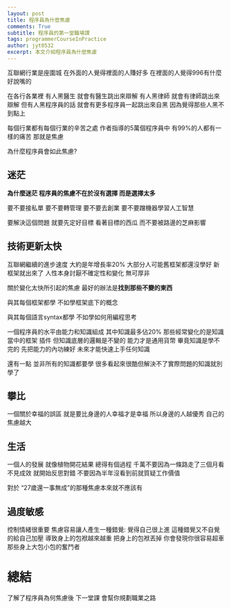 ```yaml
---
layout: post
title: 程序員為什麼焦慮
comments: True 
subtitle: 程序員的第一堂職場課
tags: programmerCourseInPractice
author: jyt0532
excerpt: 本文介紹程序員為什麼焦慮
---
```


互聯網行業是座圍城 在外面的人覺得裡面的人賺好多 在裡面的人覺得996有什麼好說嘴的

在各行各業裡 有人黑醫生 就會有醫生跳出來辯解 有人黑律師 就會有律師跳出來辯解 但有人黑程序員的話 就會有更多程序員一起跳出來自黑 因為覺得那些人黑不到點上

每個行業都有每個行業的辛苦之處 作者指導的5萬個程序員中 有99%的人都有一樣的痛苦 那就是焦慮

為什麼程序員會如此焦慮?


## 迷茫 

**為什麼迷茫 程序員的焦慮不在於沒有選擇 而是選擇太多**

要不要接私單 要不要轉管理 要不要去創業 要不要蹭機器學習人工智慧

要解決這個問題 就要先定好目標 看著目標的西瓜 而不要被路邊的芝麻影響

## 技術更新太快

互聯網繼續的進步速度 大約是年增長率20% 大部分人可能舊框架都還沒學好 新框架就出來了 人性本身討厭不確定性和變化 無可厚非

關於變化太快所引起的焦慮 最好的辦法是**找到那些不變的東西**

與其每個框架都學 不如學框架底下的概念

與其每個語言syntax都學 不如學如何用編程思考

一個程序員的水平由能力和知識組成 其中知識最多佔20% 那些經常變化的是知識當中的框架 插件 但知識底層的邏輯是不變的
能力才是通用貨幣 畢竟知識是學不完的 先把能力的內功練好 未來才能快速上手任何知識

還有一點 並非所有的知識都要學 很多看起來很酷但解決不了實際問題的知識就別學了

## 攀比

一個關於幸福的誤區 就是要比身邊的人幸福才是幸福 所以身邊的人越優秀 自己的焦慮越大

## 生活

一個人的發展 就像植物開花結果 總得有個過程 千萬不要因為一條路走了三個月看不見成效 就開始反思對錯 不要因為半年沒看到前就質疑工作價值

對於 “27歲還一事無成”的那種焦慮本來就不應該有

## 過度敏感

控制情緒很重要 焦慮容易讓人產生一種錯覺: 覺得自己很上進 這種錯覺又不自覺的給自己加壓 導致身上的包袱越來越重 把身上的包袱丟掉 你會發現你很容易超車那些身上大包小包的奮鬥者


# 總結

了解了程序員為何焦慮後 下一堂課 會幫你規劃職業之路





